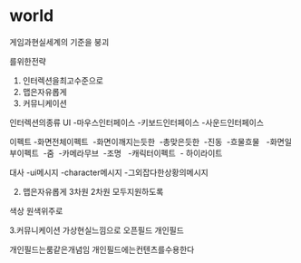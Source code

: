 # world
게임과현실세계의 기준을 붕괴

를위한전략
1. 인터렉션을최고수준으로
2. 맵은자유롭게
3. 커뮤니케이션


인터렉션의종류
UI
 -마우스인터페이스
 -키보드인터페이스
 -사운드인터페이스

이펙트
 -화면전체이펙트
  -화면이깨지는듯한
  -총맞은듯한
  -진동
  -흐물흐물
  
 -화면일부이펙트
  -줌
  -카메라무브
  -조명
  
 -캐릭터이펙트
  - 하이라이트
  

대사
 -ui메시지
 -character메시지
 -그외잡다한상황의메시지
 
2. 맵은자유롭게
3차원
2차원
모두지원하도록

색상
원색위주로



3.커뮤니케이션
 가상현실느낌으로
 오픈필드
 개인필드
 
 개인필드는룸같은개념임
 개인필드에는컨텐츠를수용한다
 
